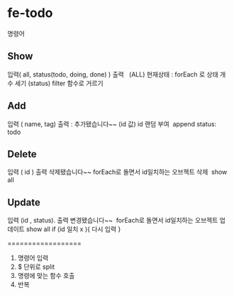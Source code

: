 # fe-todo

명령어

## Show

입력( all, status(todo, doing, done) )
출력   (ALL) 현재상태 :
forEach 로 상태 개수 세기
(status)
filter 함수로 거르기

## Add

입력 ( name, tag)
출력 : 추가됐습니다~~ (id 값)
id 랜덤 부여  append
status: todo

## Delete

입력 ( id )
출력 삭제됐습니다~~
forEach로 돌면서 id일치하는 오브젝트 삭제  show all

## Update

입력 (id , status). 출력 변경됐습니다~~  forEach로 돌면서 id일치하는 오브젝트 업데이트
show all
if (id 일치 x ){
다시 입력
}

==================

1. 명령어 입력
2. $ 단위로 split
3. 명령에 맞는 함수 호출
4. 반복
